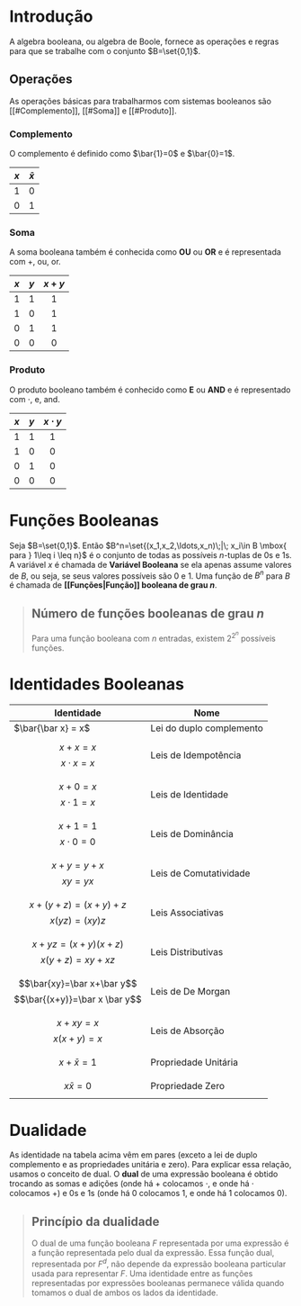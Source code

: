 # Introdução
A algebra booleana, ou algebra de Boole, fornece as operações e regras para que se trabalhe com o conjunto $B=\set{0,1}$. 

## Operações
As operações básicas para trabalharmos com sistemas booleanos são [[#Complemento]], [[#Soma]] e [[#Produto]].

### Complemento
O complemento é definido como $\bar{1}=0$ e $\bar{0}=1$.

| $x$ | $\bar x$ |
|:---:|:--------:|
|  1  |    0     |
|  0  |    1     |

### Soma
A soma booleana também é conhecida como **OU** ou **OR** e é representada com $+$, $\mbox{ou}$, $\mbox{or}$.

| $x$ | $y$ | $x + y$ |
|:---:|:---:|:-------:|
|  1  |  1  |    1    |
|  1  |  0  |    1    |
|  0  |  1  |    1    |
|  0  |  0  |    0    |

### Produto
O produto booleano também é conhecido como **E** ou **AND** e é representado com $\cdot$, $\mbox{e}$, $\mbox{and}$.

| $x$ | $y$ | $x\cdot y$ |
|:---:|:---:|:----------:|
|  1  |  1  |     1      |
|  1  |  0  |     0      |
|  0  |  1  |     0      |
|  0  |  0  |     0      |


# Funções Booleanas
Seja $B=\set{0,1}$. Então $B^n=\set{(x_1,x_2,\ldots,x_n)\;|\; x_i\in B \mbox{ para } 1\leq i \leq n}$ é o conjunto de todas as possíveis $n$-tuplas de $0$s e $1$s. A variável $x$ é chamada de **Variável Booleana** se ela apenas assume valores de $B$, ou seja, se seus valores possíveis são $0$ e $1$. Uma função de $B^n$ para $B$ é chamada de **[[Funções|Função]] booleana de grau $n$**.

> ## Número de funções booleanas de grau $n$
> Para uma função booleana com $n$ entradas, existem $2^{2^n}$ possíveis funções.


# Identidades Booleanas
| Identidade                                               | Nome                     |
| -------------------------------------------------------- | ------------------------ |
| $\bar{\bar x} = x$                                       | Lei do duplo complemento |
| $$x+x=x$$ $$x\cdot x=x$$                                 | Leis de Idempotência     |
| $$x+0=x$$ $$x\cdot 1 = x$$                               | Leis de Identidade       |
| $$x+1=1$$ $$x\cdot 0 = 0$$                               | Leis de Dominância       |
| $$x+y=y+x$$ $$xy=yx$$                                    | Leis de Comutatividade   |
| $$x+(y+z)=(x+y)+z$$ $$x(yz)=(xy)z$$                      | Leis Associativas        |
| $$x+yz=(x+y)(x+z)$$ $$x(y+z)=xy+xz$$                     | Leis Distributivas       |
| $$\bar{xy}=\bar x+\bar y$$ $$\bar{(x+y)}=\bar x \bar y$$ | Leis de De Morgan        |
| $$x+xy = x$$ $$x(x+y)=x$$                                | Leis de Absorção         |
| $$x+\bar x = 1$$                                         | Propriedade Unitária     |
| $$x\bar x=0$$                                            | Propriedade Zero                         |

# Dualidade
As identidade na tabela acima vêm em pares (exceto a lei de duplo complemento e as propriedades unitária e zero). Para explicar essa relação, usamos o conceito de dual. O **dual** de uma expressão booleana é obtido trocando as somas e adições (onde há $+$ colocamos $\cdot$, e onde há $\cdot$ colocamos $+$) e $0$s e $1$s (onde há $0$ colocamos $1$, e onde há $1$ colocamos $0$).

> ## Princípio da dualidade
> O dual de uma função booleana $F$ representada por uma expressão é a função representada pelo dual da expressão. Essa função dual, representada por $F^d$, não depende da expressão booleana particular usada para representar $F$. Uma identidade entre as funções representadas por expressões booleanas permanece válida quando tomamos o dual de ambos os lados da identidade.